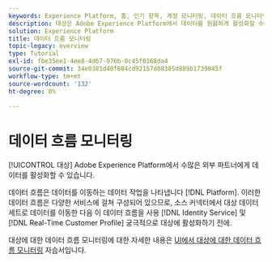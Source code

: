 ```yaml
---
keywords: Experience Platform, 홈, 인기 항목, 계정 모니터링, 데이터 흐름 모니터링, 데이터 흐름, 대상
description: 대상은 Adobe Experience Platform에서 데이터를 원활하게 활성화할 수 있도록 대상 플랫폼과의 사전 구축된 통합입니다. 대상을 사용하여 크로스 채널 마케팅 캠페인, 이메일 캠페인, 타겟팅 광고 및 기타 많은 사용 사례에 대해 알려진 데이터와 알 수 없는 데이터를 활성화할 수 있습니다.
solution: Experience Platform
title: 데이터 흐름 모니터링
topic-legacy: overview
type: Tutorial
exl-id: fbe35ee1-4ee8-4d67-976b-0c45f0168da4
source-git-commit: 34e0381d40f884cd92157d08385d889b1739845f
workflow-type: tm+mt
source-wordcount: '132'
ht-degree: 0%

---
```


# 데이터 흐름 모니터링

[!UICONTROL 대상] Adobe Experience Platform에서 수많은 외부 파트너에게 데이터를 활성화할 수 있습니다.

데이터 흐름은 데이터를 이동하는 데이터 작업을 나타냅니다 [!DNL Platform]. 이러한 데이터 흐름은 다양한 서비스에 걸쳐 구성되어 있으므로, 소스 커넥터에서 대상 데이터 세트로 데이터를 이동한 다음 이 데이터 흐름을 사용 [!DNL Identity Service] 및[!DNL Real-Time Customer Profile] 궁극적으로 대상에 활성화하기 전에.

대상에 대한 데이터 흐름 모니터링에 대한 자세한 내용은 [UI에서 대상에 대한 데이터 흐름 모니터링](../../dataflows/ui/monitor-destinations.md) 자습서입니다.
